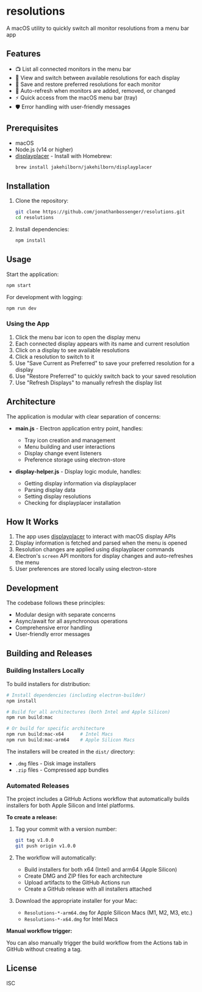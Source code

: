 # resolutions

A macOS utility to quickly switch all monitor resolutions from a menu bar app

## Features

- 📺 List all connected monitors in the menu bar
- 🔄 View and switch between available resolutions for each display
- 💾 Save and restore preferred resolutions for each monitor
- 🔁 Auto-refresh when monitors are added, removed, or changed
- ⚡ Quick access from the macOS menu bar (tray)
- 🛡️ Error handling with user-friendly messages

## Prerequisites

- macOS
- Node.js (v14 or higher)
- [displayplacer](https://github.com/jakehilborn/displayplacer) - Install with Homebrew:
  ```bash
  brew install jakehilborn/jakehilborn/displayplacer
  ```

## Installation

1. Clone the repository:
   ```bash
   git clone https://github.com/jonathanbossenger/resolutions.git
   cd resolutions
   ```

2. Install dependencies:
   ```bash
   npm install
   ```

## Usage

Start the application:
```bash
npm start
```

For development with logging:
```bash
npm run dev
```

### Using the App

1. Click the menu bar icon to open the display menu
2. Each connected display appears with its name and current resolution
3. Click on a display to see available resolutions
4. Click a resolution to switch to it
5. Use "Save Current as Preferred" to save your preferred resolution for a display
6. Use "Restore Preferred" to quickly switch back to your saved resolution
7. Use "Refresh Displays" to manually refresh the display list

## Architecture

The application is modular with clear separation of concerns:

- **main.js** - Electron application entry point, handles:
  - Tray icon creation and management
  - Menu building and user interactions
  - Display change event listeners
  - Preference storage using electron-store

- **display-helper.js** - Display logic module, handles:
  - Getting display information via displayplacer
  - Parsing display data
  - Setting display resolutions
  - Checking for displayplacer installation

## How It Works

1. The app uses [displayplacer](https://github.com/jakehilborn/displayplacer) to interact with macOS display APIs
2. Display information is fetched and parsed when the menu is opened
3. Resolution changes are applied using displayplacer commands
4. Electron's `screen` API monitors for display changes and auto-refreshes the menu
5. User preferences are stored locally using electron-store

## Development

The codebase follows these principles:
- Modular design with separate concerns
- Async/await for all asynchronous operations
- Comprehensive error handling
- User-friendly error messages

## Building and Releases

### Building Installers Locally

To build installers for distribution:

```bash
# Install dependencies (including electron-builder)
npm install

# Build for all architectures (both Intel and Apple Silicon)
npm run build:mac

# Or build for specific architecture
npm run build:mac-x64      # Intel Macs
npm run build:mac-arm64    # Apple Silicon Macs
```

The installers will be created in the `dist/` directory:
- `.dmg` files - Disk image installers
- `.zip` files - Compressed app bundles

### Automated Releases

The project includes a GitHub Actions workflow that automatically builds installers for both Apple Silicon and Intel platforms.

**To create a release:**

1. Tag your commit with a version number:
   ```bash
   git tag v1.0.0
   git push origin v1.0.0
   ```

2. The workflow will automatically:
   - Build installers for both x64 (Intel) and arm64 (Apple Silicon)
   - Create DMG and ZIP files for each architecture
   - Upload artifacts to the GitHub Actions run
   - Create a GitHub release with all installers attached

3. Download the appropriate installer for your Mac:
   - `Resolutions-*-arm64.dmg` for Apple Silicon Macs (M1, M2, M3, etc.)
   - `Resolutions-*-x64.dmg` for Intel Macs

**Manual workflow trigger:**

You can also manually trigger the build workflow from the Actions tab in GitHub without creating a tag.

## License

ISC
